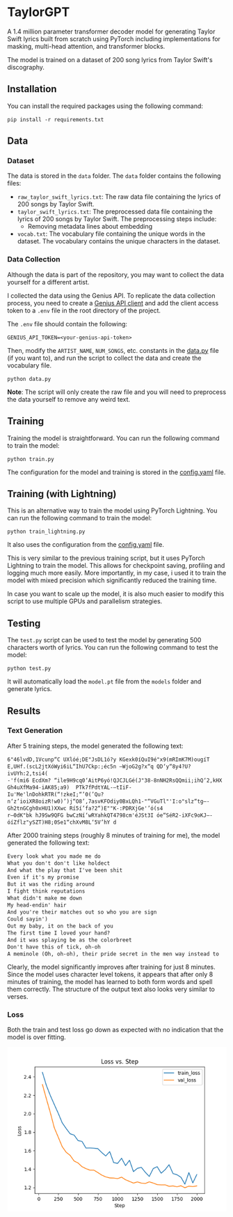 # TaylorGPT

A 1.4 million parameter transformer decoder model for generating Taylor Swift lyrics built from scratch using PyTorch including implementations for masking, multi-head attention, and transformer blocks.

The model is trained on a dataset of 200 song lyrics from Taylor Swift's discography.

## Installation

You can install the required packages using the following command:

```
pip install -r requirements.txt
```

## Data

### Dataset

The data is stored in the `data` folder. The `data` folder contains the following files:

- `raw_taylor_swift_lyrics.txt`: The raw data file containing the lyrics of 200 songs by Taylor Swift.
- `taylor_swift_lyrics.txt`: The preprocessed data file containing the lyrics of 200 songs by Taylor Swift. The preprocessing steps include:
  - Removing metadata lines about embedding
- `vocab.txt`: The vocabulary file containing the unique words in the dataset. The vocabulary contains the unique characters in the dataset.

### Data Collection

Although the data is part of the repository, you may want to collect the data yourself for a different artist.

I collected the data using the Genius API. To replicate the data collection process, you need to create a [Genius API client](https://genius.com/api-clients) and add the client access token to a `.env` file in the root directory of the project.

The `.env` file should contain the following:

```
GENIUS_API_TOKEN=<your-genius-api-token>
```

Then, modify the `ARTIST_NAME`, `NUM_SONGS`, etc. constants in the [data.py](./data.py) file (if you want to), and
run the script to collect the data and create the vocabulary file.

```
python data.py
```

**Note**: The script will only create the raw file and you will need to preprocess the data yourself to remove any weird text.

## Training

Training the model is straightforward. You can run the following command to train the model:

```
python train.py
```

The configuration for the model and training is stored in the [config.yaml](./config.yaml) file.

## Training (with Lightning)

This is an alternative way to train the model using PyTorch Lightning. You can run the following command to train the model:

```
python train_lightning.py
```

It also uses the configuration from the [config.yaml](./config.yaml) file.

This is very similar to the previous training script, but it uses PyTorch Lightning to train the model. This allows for checkpoint saving, profiling and logging much more easily. More importantly, in my case, i used it to train the model with mixed precision which significantly reduced the training time.

In case you want to scale up the model, it is also much easier to modify this script to use multiple GPUs and parallelism strategies.

## Testing

The `test.py` script can be used to test the model by generating 500 characters worth of lyrics. You can run the following command to test the model:

```
python test.py
```

It will automatically load the `model.pt` file from the `models` folder and generate lyrics.

## Results

### Text Generation

After 5 training steps, the model generated the following text:

```
6"46lvdD,1Vcunp“C UXlóé;DE"JsDL1ó?y KGexk0íQuI9é"x9(mRImK7M)ougíT​ E,UHf.(scL2jtXóWyi6iL“IhU7Ckp:;éc5n —WjoG2g?x“q QD‘y“8y4?U?ivUYh:2,tsi4(
-'f(mi6 EcdXm? “ile9H9cq0‘AitP6yó!QJCJLGé(J"38-8nNH2RsQQmii;ihQ‘2,kHX Gh4uXfMa94-iAK85;a9)  PTk7fPdtYAL-—tIiF-Iu'Me'lnDohkRTR(“!zkeI;“’0(’Qu?n‘z’ioiXR8oizR!w0)’)j“O8’,7asvKFOdiy0BxLQh1-"“VGuTl"'I:o"slz“tg—-Gh2tnGCgh0xHU1)XXwc Rí5í’fa?2“)E""K-:PDRXjGe'’ó(s4
r—0dK"bk hJ9Sw9QFG bwCzNí‘wRYahkQT4798cm'éJSt3I óe“SéR2-iXFc9oKJ—- óíZflz"ySZT)H8;0Se1“c​hXvM8L‘5V’hY d
```

After 2000 training steps (roughly 8 minutes of training for me), the model generated the following text:

```
Every look what you made me do
What you don't don't like holdect
And what the play that I've been shit
Even if it's my promise
But it was the riding around
I fight think reputations
What didn't make me down
My head-endin' hair
And you're their matches out so who you are sign
Could sayin')
Out my baby, it on the back of you
The first time I loved your hand?
And it was splaying be as the colorbreet
Don't have this of tick, oh-oh
A meminole (Oh, oh-oh), their pride secret in the men way instead to
```

Clearly, the model significantly improves after training for just 8 minutes. Since the model uses character level tokens, it appears that after only 8 minutes of training, the model has learned to both form words and spell them correctly. The structure of the output text also looks very similar to verses.

### Loss

Both the train and test loss go down as expected with no indication that the model is over fitting.

![](loss.png)

